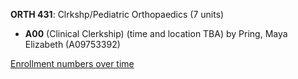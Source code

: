 **ORTH 431**: Clrkshp/Pediatric Orthopaedics (7 units)

- **A00** (Clinical Clerkship) (time and location TBA) by Pring, Maya Elizabeth (A09753392)

[Enrollment numbers over time](./ORTH431.tsv)
